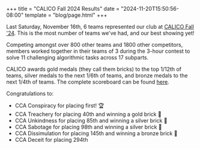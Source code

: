 +++
title = "CALICO Fall 2024 Results"
date = "2024-11-20T15:50:56-08:00"
template = "blog/page.html"
+++

Last Saturday, November 16th, 6 teams represented our club at [CALICO Fall '24](https://calico.cs.berkeley.edu/). This is the most number of teams we've had, and our best showing yet!

Competing amongst over 800 other teams and 1800 other competitors, members worked together in their teams of 3 during the 3-hour contest to solve 11 challenging algorithmic tasks across 17 subparts.

CALICO awards gold medals (they call them bricks) to the top 1/12th of teams, silver medals to the next 1/6th of teams, and bronze medals to the next 1/4th of teams. The complete scoreboard can be found [here](https://web.archive.org/web/20241120234811/https://calicojudge.com/public).

Congratulations to:
* CCA Conspiracy for placing first! 🏆
* CCA Treachery for placing 40th and winning a gold brick 🥇
* CCA Unkindness for placing 85th and winning a silver brick 🥈
* CCA Sabotage for placing 98th and winning a silver brick 🥈
* CCA Dissimulation for placing 145th and winning a bronze brick 🥉
* CCA Deceit for placing 294th
